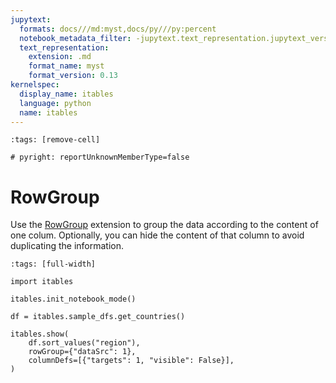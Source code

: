 ```yaml
---
jupytext:
  formats: docs///md:myst,docs/py///py:percent
  notebook_metadata_filter: -jupytext.text_representation.jupytext_version
  text_representation:
    extension: .md
    format_name: myst
    format_version: 0.13
kernelspec:
  display_name: itables
  language: python
  name: itables
---
```


```{code-cell} ipython3
:tags: [remove-cell]

# pyright: reportUnknownMemberType=false
```

# RowGroup

Use the [RowGroup](https://datatables.net/extensions/rowgroup/) extension to group
the data according to the content of one colum. Optionally, you can hide the content of that column to avoid duplicating the information.

```{code-cell} ipython3
:tags: [full-width]

import itables

itables.init_notebook_mode()

df = itables.sample_dfs.get_countries()

itables.show(
    df.sort_values("region"),
    rowGroup={"dataSrc": 1},
    columnDefs=[{"targets": 1, "visible": False}],
)
```
